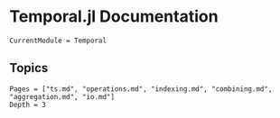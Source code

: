 # Temporal.jl Documentation

```@meta
CurrentModule = Temporal
```

## Topics

```@contents
Pages = ["ts.md", "operations.md", "indexing.md", "combining.md", "aggregation.md", "io.md"]
Depth = 3
```

